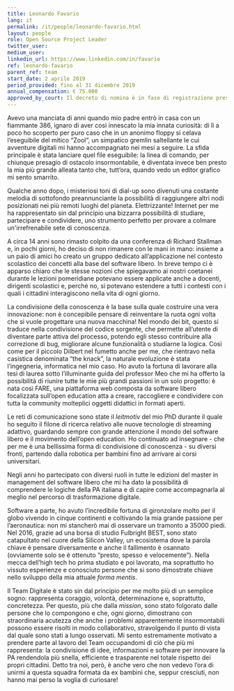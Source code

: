 ```yaml
---
title: Leonardo Favario 
lang: it
permalink: /it/people/leonardo-favario.html
layout: people
role: Open Source Project Leader
twitter_user:
medium_user:
linkedin_url: https://www.linkedin.com/in/favario
ref: leonardo-favario 
parent_ref: team
start_date: 2 aprile 2019
period_provided: fino al 31 dicembre 2019
annual_compensation: € 75.000
approved_by_court: Il decreto di nomina è in fase di registrazione presso la Corte dei Conti
---
```


Avevo una manciata di anni quando mio padre entrò in casa con un fiammante 386,
ignaro di aver così innescato la mia innata curiosità: di lì a poco ho scoperto
per puro caso che in un anonimo floppy si celava l’eseguibile del mitico
“Zool”, un simpatico gremlin saltellante le cui avventure digitali mi hanno
accompagnato nei mesi a seguire. La sfida principale è stata lanciare quel file
eseguibile: la linea di comando, per chiunque presagio di ostacolo
insormontabile, è diventata invece ben presto la mia più grande alleata tanto
che, tutt’ora, quando vedo un editor grafico mi sento smarrito. 

Qualche anno dopo, i misteriosi toni di dial-up sono divenuti una costante
melodia di sottofondo preannunciante la possibilità di raggiungere altri nodi
posizionati nei più remoti luoghi del pianeta. Elettrizzante! Internet per me
ha rappresentato sin dal principio una bizzarra possibilità di studiare,
partecipare e condividere, uno strumento perfetto per provare a colmare
un'irrefrenabile sete di conoscenza.

A circa 14 anni sono rimasto colpito da una conferenza di Richard Stallman e,
in pochi giorni, ho deciso di non rimanere con le mani in mano: insieme a un
paio di amici ho creato un gruppo dedicato all’applicazione nel contesto
scolastico dei concetti alla base del software libero. In breve tempo ci
è apparso chiaro che le stesse nozioni che spiegavamo ai nostri coetanei
durante le lezioni pomeridiane potevano essere applicate anche a docenti,
dirigenti scolastici e, perché no, si potevano estendere a tutti i contesti con
i quali i cittadini interagiscono nella vita di ogni giorno. 

La condivisione della conoscenza è la base sulla quale costruire una vera
innovazione: non è concepibile pensare di reinventare la ruota ogni volta che
si vuole progettare una nuova macchina! Nel mondo dei bit, questo si traduce
nella condivisione del codice sorgente, che permette all’utente di diventare
parte attiva del processo, potendo egli stesso contribuire alla correzione di
bug, migliorare alcune funzionalità o studiarne la logica. Così come per il
piccolo Dilbert nel fumetto anche per me, che rientravo nella casistica
denominata “the knack”, la naturale evoluzione è stata l’ingegneria,
informatica nel mio caso. Ho avuto la fortuna di lavorare alla tesi di laurea
sotto l’illuminante guida del professor Meo che mi ha offerto la possibilità di
riunire tutte le mie più grandi passioni in un solo progetto: è nata così FARE,
una piattaforma web composta da software libero focalizzata sull’open education
atta a creare, raccogliere e condividere con tutta la community molteplici
oggetti didattici in formati aperti.

Le reti di comunicazione sono state il _leitmotiv_ del mio PhD durante il quale
ho seguito il filone di ricerca relativo alle nuove tecnologie di streaming
adattivo, guardando sempre con grande attenzione il mondo del software libero
e il movimento dell’open education. 
Ho continuato ad insegnare - che per me è una bellissima forma di condivisione
di conoscenza - su diversi fronti, partendo dalla robotica per bambini fino ad
arrivare ai corsi universitari. 

Negli anni ho partecipato con diversi ruoli in tutte le edizioni del master in
management del software libero che mi ha dato la possibilità di comprendere le
logiche della
PA italiana e di capire come accompagnarla al meglio nel percorso di
trasformazione digitale.

Software a parte, ho avuto l’incredibile fortuna di gironzolare molto per il
globo vivendo in cinque continenti e coltivando la mia grande passione per
l’aeronautica: non mi stancherò mai di osservare un tramonto a 35000 piedi. Nel
2016, grazie ad una borsa di studio Fulbright BEST, sono stato catapultato nel
cuore della Silicon Valley, un ecosistema dove la parola chiave è pensare
diversamente e anche il fallimento è osannato (ovviamente solo se è ottenuto
“presto, spesso e velocemente”).
Nella mecca dell’high tech ho prima studiato e poi lavorato, ma soprattutto ho
vissuto esperienze e conosciuto persone che si sono dimostrate chiave nello
sviluppo della mia attuale _forma mentis_.

Il Team Digitale è stato sin dal principio per me molto più di un semplice
sogno: rappresenta coraggio, volontà, determinazione e, soprattutto,
concretezza.
Per questo, più che dalla _mission_, sono stato folgorato dalle persone che lo
compongono e che, ogni giorno, dimostrano con straordinaria acutezza che anche
i problemi apparentemente insormontabili possono essere risolti in modo
collaborativo, stravolgendo il punto di vista dal quale sono stati a lungo
osservati. Mi sento estremamente motivato a prendere parte al lavoro del Team
occupandomi di ciò che più mi rappresenta: la condivisione di idee,
informazioni e software per innovare la PA rendendola più snella, efficiente
e trasparente nel totale rispetto dei propri cittadini. Detto tra noi, però,
è anche vero che non vedevo l’ora di unirmi a questa squadra formata da ex
bambini che, seppur cresciuti, non hanno mai perso la voglia di curiosare!
